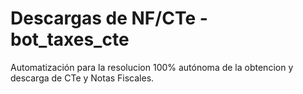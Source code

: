 # Descargas de NF/CTe - bot_taxes_cte
Automatización para la resolucion 100% autónoma de la obtencion y descarga de CTe y Notas Fiscales.
